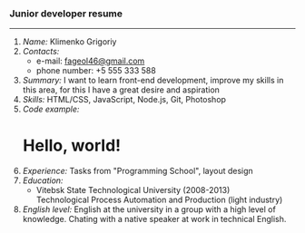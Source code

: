 ### Junior developer resume
***

1. *Name:* Klimenko Grigoriy
2. *Contacts:*
	* e-mail: fageol46@gmail.com
	* phone number: +5 555 333 588 
3. *Summary:* I want to learn front-end development, improve my skills in this area, for this I have a great desire and aspiration
4. *Skills:* HTML/CSS, JavaScript, Node.js, Git, Photoshop
5. *Code example:* <h1>Hello, world!</h1>     
6. *Experience:* Tasks from "Programming School", layout design
7. *Education:*
	* Vitebsk State Technological University (2008-2013)     
	  Technological Process Automation and Production (light industry)
8. *English level:* English at the university in a group with a high level of knowledge. Chating with a native speaker at work in technical English.